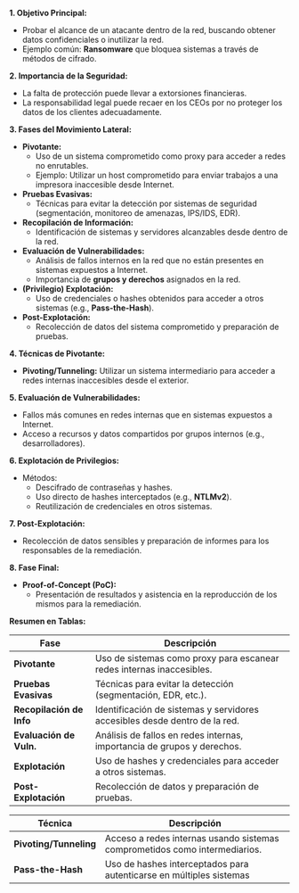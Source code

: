 
**1. Objetivo Principal:**

- Probar el alcance de un atacante dentro de la red, buscando obtener datos confidenciales o inutilizar la red.
- Ejemplo común: **Ransomware** que bloquea sistemas a través de métodos de cifrado.

**2. Importancia de la Seguridad:**

- La falta de protección puede llevar a extorsiones financieras.
- La responsabilidad legal puede recaer en los CEOs por no proteger los datos de los clientes adecuadamente.

**3. Fases del Movimiento Lateral:**

- **Pivotante:**
    - Uso de un sistema comprometido como proxy para acceder a redes no enrutables.
    - Ejemplo: Utilizar un host comprometido para enviar trabajos a una impresora inaccesible desde Internet.
- **Pruebas Evasivas:**
    - Técnicas para evitar la detección por sistemas de seguridad (segmentación, monitoreo de amenazas, IPS/IDS, EDR).
- **Recopilación de Información:**
    - Identificación de sistemas y servidores alcanzables desde dentro de la red.
- **Evaluación de Vulnerabilidades:**
    - Análisis de fallos internos en la red que no están presentes en sistemas expuestos a Internet.
    - Importancia de **grupos y derechos** asignados en la red.
- **(Privilegio) Explotación:**
    - Uso de credenciales o hashes obtenidos para acceder a otros sistemas (e.g., **Pass-the-Hash**).
- **Post-Explotación:**
    - Recolección de datos del sistema comprometido y preparación de pruebas.

**4. Técnicas de Pivotante:**

- **Pivoting/Tunneling:** Utilizar un sistema intermediario para acceder a redes internas inaccesibles desde el exterior.

**5. Evaluación de Vulnerabilidades:**

- Fallos más comunes en redes internas que en sistemas expuestos a Internet.
- Acceso a recursos y datos compartidos por grupos internos (e.g., desarrolladores).

**6. Explotación de Privilegios:**

- Métodos:
    - Descifrado de contraseñas y hashes.
    - Uso directo de hashes interceptados (e.g., **NTLMv2**).
    - Reutilización de credenciales en otros sistemas.

**7. Post-Explotación:**

- Recolección de datos sensibles y preparación de informes para los responsables de la remediación.

**8. Fase Final:**

- **Proof-of-Concept (PoC):**
    - Presentación de resultados y asistencia en la reproducción de los mismos para la remediación.

**Resumen en Tablas:**

|**Fase**|**Descripción**|
|---|---|
|**Pivotante**|Uso de sistemas como proxy para escanear redes internas inaccesibles.|
|**Pruebas Evasivas**|Técnicas para evitar la detección (segmentación, EDR, etc.).|
|**Recopilación de Info**|Identificación de sistemas y servidores accesibles desde dentro de la red.|
|**Evaluación de Vuln.**|Análisis de fallos en redes internas, importancia de grupos y derechos.|
|**Explotación**|Uso de hashes y credenciales para acceder a otros sistemas.|
|**Post-Explotación**|Recolección de datos y preparación de pruebas.|

|**Técnica**|**Descripción**|
|---|---|
|**Pivoting/Tunneling**|Acceso a redes internas usando sistemas comprometidos como intermediarios.|
|**Pass-the-Hash**|Uso de hashes interceptados para autenticarse en múltiples sistemas|